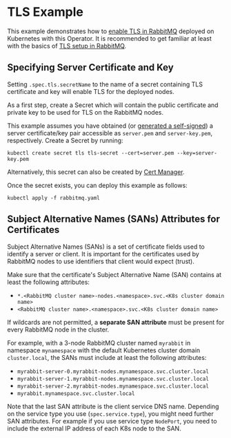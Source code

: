 # TLS Example

This example demonstrates how to [enable TLS in RabbitMQ](https://www.rabbitmq.com/ssl.html) deployed on Kubernetes
with this Operator. It is recommended to get familiar at least with the basics of [TLS setup in RabbitMQ](https://www.rabbitmq.com/ssl.html).

## Specifying Server Certificate and Key

Setting `.spec.tls.secretName` to the name of a secret containing TLS certificate and key will enable TLS
for the deployed nodes.

As a first step, create a Secret which will contain the public certificate and private key to be used for TLS on the RabbitMQ nodes.

This example assumes you have obtained (or [generated a self-signed](https://github.com/michaelklishin/tls-gen)) a server certificate/key pair
accessible as `server.pem` and `server-key.pem`, respectively. Create a Secret by running:

```shell
kubectl create secret tls tls-secret --cert=server.pem --key=server-key.pem
```

Alternatively, this secret can also be created by [Cert Manager](https://cert-manager.io/).

Once the secret exists, you can deploy this example as follows:

```shell
kubectl apply -f rabbitmq.yaml
```

## Subject Alternative Names (SANs) Attributes for Certificates

Subject Alternative Names (SANs) is a set of certificate fields used to identify a server or client.
It is important for the certificates used by RabbitMQ nodes to use identifiers that client
would expect (trust).

Make sure that the certificate's Subject Alternative Name (SAN) contains at least the following attributes:

* `*.<RabbitMQ cluster name>-nodes.<namespace>.svc.<K8s cluster domain name>`
* `<RabbitMQ cluster name>.<namespace>.svc.<K8s cluster domain name>`

If wildcards are not permitted, a **separate SAN attribute** must be present for every RabbitMQ node in the cluster.

For example, with a 3-node RabbitMQ cluster named `myrabbit` in namespace `mynamespace` with the default Kubernetes cluster domain `cluster.local`,
the SANs must include at least the following attributes:

* `myrabbit-server-0.myrabbit-nodes.mynamespace.svc.cluster.local`
* `myrabbit-server-1.myrabbit-nodes.mynamespace.svc.cluster.local`
* `myrabbit-server-2.myrabbit-nodes.mynamespace.svc.cluster.local`
* `myrabbit.mynamespace.svc.cluster.local`

Note that the last SAN attribute is the client service DNS name.
Depending on the service type you use (`spec.service.type`), you might need further SAN attributes.
For example if you use service type `NodePort`, you need to include the external IP address of each K8s node to the SAN.
